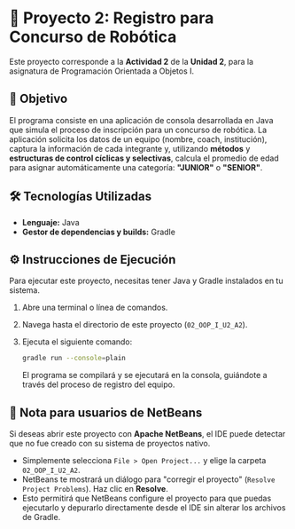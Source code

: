 # 🤖 Proyecto 2: Registro para Concurso de Robótica

Este proyecto corresponde a la **Actividad 2** de la **Unidad 2**, para la asignatura de Programación Orientada a Objetos I.

## 🎯 Objetivo

El programa consiste en una aplicación de consola desarrollada en Java que simula el proceso de inscripción para un concurso de robótica. La aplicación solicita los datos de un equipo (nombre, coach, institución), captura la información de cada integrante y, utilizando **métodos** y **estructuras de control cíclicas y selectivas**, calcula el promedio de edad para asignar automáticamente una categoría: **"JUNIOR"** o **"SENIOR"**.

## 🛠️ Tecnologías Utilizadas

- **Lenguaje:** Java
- **Gestor de dependencias y builds:** Gradle

## ⚙️ Instrucciones de Ejecución

Para ejecutar este proyecto, necesitas tener Java y Gradle instalados en tu sistema.

1. Abre una terminal o línea de comandos.
2. Navega hasta el directorio de este proyecto (`02_OOP_I_U2_A2`).
3. Ejecuta el siguiente comando:

    ```bash
    gradle run --console=plain
    ```

    El programa se compilará y se ejecutará en la consola, guiándote a través del proceso de registro del equipo.

## 📝 Nota para usuarios de NetBeans

Si deseas abrir este proyecto con **Apache NetBeans**, el IDE puede detectar que no fue creado con su sistema de proyectos nativo.

- Simplemente selecciona `File > Open Project...` y elige la carpeta `02_OOP_I_U2_A2`.
- NetBeans te mostrará un diálogo para "corregir el proyecto" (`Resolve Project Problems`). Haz clic en **Resolve**.
- Esto permitirá que NetBeans configure el proyecto para que puedas ejecutarlo y depurarlo directamente desde el IDE sin alterar los archivos de Gradle.
